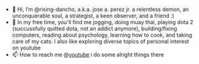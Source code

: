 - 👋 Hi, I’m @rising-dancho, a.k.a. jose a. perez jr. a relentless demon, an unconquerable soul, a strategist, a keen observer, and a friend  :)
- 👀 In my free time, you'll find me jogging, doing muay thai, playing dota 2 (succussfully quitted dota, not an addict anymore), building/fixing computers, reading about psychology, learning how to cook, and taking care of my cats. I also like exploring diverse topics of personal interest on youtube
- 📫 How to reach me @[youtube](https://www.youtube.com/c/adfinemrising) i do some alright things there
